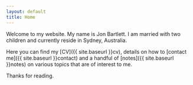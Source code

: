 ```yaml
---
layout: default
title: Home
---
```


<div class="profile_pic"></div>

Welcome to my website. My name is Jon Bartlett. I am married with two children and currently reside in Sydney, Australia.

Here you can find my [CV]({{ site.baseurl }}cv), details on how to [contact me]({{ site.baseurl }}contact) and a handful of [notes]({{ site.baseurl }}notes) on various topics that are of interest to me.

Thanks for reading.

<div>
  <div class="home-page-icons">
    <a href="mailto:mail@jaybe.net"><span class="fa fa-envelope-o fa-2x"></span></a>
    <a href="tel:+61424006192"><span class="fa fa-phone-square fa-2x"></span></a>
    <a href="https://www.twitter.com/jonbartlettuk"><span class="fa fa-twitter-square fa-2x"></span></a>
    <a href="https://au.linkedin.com/in/bartlettjon"><span class="fa fa-linkedin-square fa-2x"></span></a>
    <a href="https://github.com/jonbartlett"><span class="fa fa-github-square fa-2x"></span></a>
  </div>
</div>
